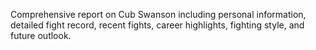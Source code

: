 Comprehensive report on Cub Swanson including personal information, detailed fight record, recent fights, career highlights, fighting style, and future outlook.